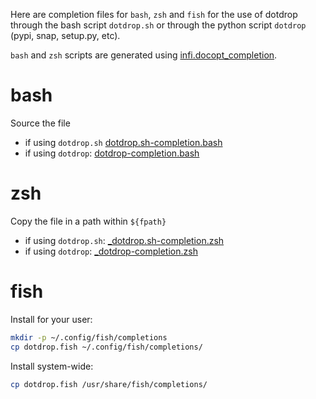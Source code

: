 Here are completion files for `bash`, `zsh` and `fish`
for the use of dotdrop through the bash script `dotdrop.sh`
or through the python script `dotdrop` (pypi, snap, setup.py, etc).

`bash` and `zsh` scripts are generated using
[infi.docopt_completion](https://github.com/Infinidat/infi.docopt_completion).

# bash

Source the file

* if using `dotdrop.sh` [dotdrop.sh-completion.bash](dotdrop.sh-completion.bash)
* if using `dotdrop`: [dotdrop-completion.bash](dotdrop-completion.bash)

# zsh

Copy the file in a path within `${fpath}`

* if using `dotdrop.sh`: [_dotdrop.sh-completion.zsh](_dotdrop.sh-completion.zsh)
* if using `dotdrop`: [_dotdrop-completion.zsh](_dotdrop-completion.zsh)

# fish

Install for your user:
```bash
mkdir -p ~/.config/fish/completions
cp dotdrop.fish ~/.config/fish/completions/
```

Install system-wide:
```bash
cp dotdrop.fish /usr/share/fish/completions/
```
